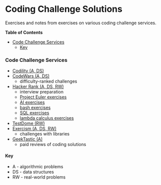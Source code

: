 # Coding Challenge Solutions

Exercises and notes from exercises on various coding challenge services.

<!-- START doctoc generated TOC please keep comment here to allow auto update -->
<!-- DON'T EDIT THIS SECTION, INSTEAD RE-RUN doctoc TO UPDATE -->
**Table of Contents**

- [Code Challenge Services](#code-challenge-services)
  - [Key](#key)

<!-- END doctoc generated TOC please keep comment here to allow auto update -->

### Code Challenge Services

- [Codility (A, DS)](https://app.codility.com/programmers/)
- [CodeWars (A, DS)](https://www.codewars.com)
    - difficulty-ranked challenges
- [Hacker Rank (A, DS, RW)](https://www.hackerrank.com)
    - interview preparation
    - [Project Euler exercises](https://www.hackerrank.com/contests/projecteuler/challenges)
    - [AI exercises](https://www.hackerrank.com/domains/ai)
    - [bash exercises](https://www.hackerrank.com/domains/shell)
    - [SQL exercises](https://www.hackerrank.com/domains/sql)
    - [lambda calculus exercises](https://www.hackerrank.com/domains/fp)
- [TestDome (RW)](https://www.testdome.com/tests)
- [Exercism (A, DS, RW)](https://exercism.io)
    - challenges with libraries
- [GeekTastic (A)](https://geektastic.com/developers)
    - paid reviews of coding solutions

#### Key

- A - algorithmic problems
- DS - data structures
- RW - real-world problems
